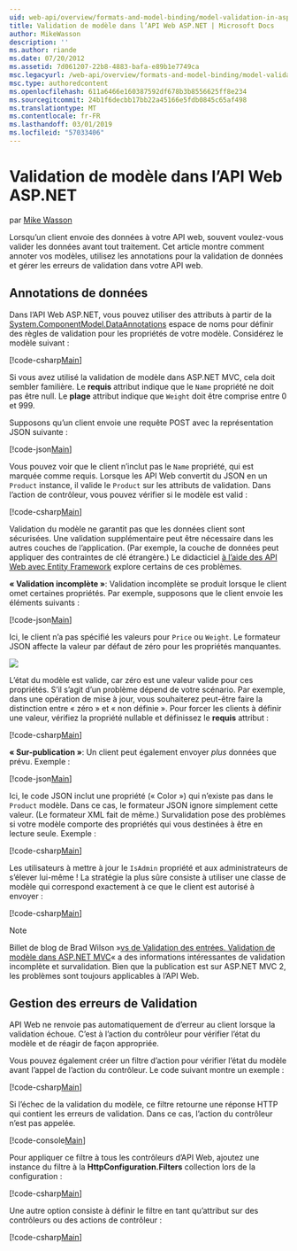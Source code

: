 ```yaml
---
uid: web-api/overview/formats-and-model-binding/model-validation-in-aspnet-web-api
title: Validation de modèle dans l’API Web ASP.NET | Microsoft Docs
author: MikeWasson
description: ''
ms.author: riande
ms.date: 07/20/2012
ms.assetid: 7d061207-22b8-4883-bafa-e89b1e7749ca
msc.legacyurl: /web-api/overview/formats-and-model-binding/model-validation-in-aspnet-web-api
msc.type: authoredcontent
ms.openlocfilehash: 611a6466e160387592df678b3b8556625ff8e234
ms.sourcegitcommit: 24b1f6decbb17bb22a45166e5fdb0845c65af498
ms.translationtype: MT
ms.contentlocale: fr-FR
ms.lasthandoff: 03/01/2019
ms.locfileid: "57033406"
---
```

<a name="model-validation-in-aspnet-web-api"></a>Validation de modèle dans l’API Web ASP.NET
====================
par [Mike Wasson](https://github.com/MikeWasson)

Lorsqu’un client envoie des données à votre API web, souvent voulez-vous valider les données avant tout traitement. Cet article montre comment annoter vos modèles, utilisez les annotations pour la validation de données et gérer les erreurs de validation dans votre API web.

## <a name="data-annotations"></a>Annotations de données

Dans l’API Web ASP.NET, vous pouvez utiliser des attributs à partir de la [System.ComponentModel.DataAnnotations](/dotnet/api/system.componentmodel.dataannotations) espace de noms pour définir des règles de validation pour les propriétés de votre modèle. Considérez le modèle suivant :

[!code-csharp[Main](model-validation-in-aspnet-web-api/samples/sample1.cs)]

Si vous avez utilisé la validation de modèle dans ASP.NET MVC, cela doit sembler familière. Le **requis** attribut indique que le `Name` propriété ne doit pas être null. Le **plage** attribut indique que `Weight` doit être comprise entre 0 et 999.

Supposons qu’un client envoie une requête POST avec la représentation JSON suivante :

[!code-json[Main](model-validation-in-aspnet-web-api/samples/sample2.json)]

Vous pouvez voir que le client n’inclut pas le `Name` propriété, qui est marquée comme requis. Lorsque les API Web convertit du JSON en un `Product` instance, il valide le `Product` sur les attributs de validation. Dans l’action de contrôleur, vous pouvez vérifier si le modèle est valid :

[!code-csharp[Main](model-validation-in-aspnet-web-api/samples/sample3.cs)]

Validation du modèle ne garantit pas que les données client sont sécurisées. Une validation supplémentaire peut être nécessaire dans les autres couches de l’application. (Par exemple, la couche de données peut appliquer des contraintes de clé étrangère.) Le didacticiel [à l’aide des API Web avec Entity Framework](../data/using-web-api-with-entity-framework/part-1.md) explore certains de ces problèmes.

**« Validation incomplète »**: Validation incomplète se produit lorsque le client omet certaines propriétés. Par exemple, supposons que le client envoie les éléments suivants :

[!code-json[Main](model-validation-in-aspnet-web-api/samples/sample4.json)]

Ici, le client n’a pas spécifié les valeurs pour `Price` ou `Weight`. Le formateur JSON affecte la valeur par défaut de zéro pour les propriétés manquantes.

![](model-validation-in-aspnet-web-api/_static/image1.png)

L’état du modèle est valide, car zéro est une valeur valide pour ces propriétés. S’il s’agit d’un problème dépend de votre scénario. Par exemple, dans une opération de mise à jour, vous souhaiterez peut-être faire la distinction entre « zéro » et « non définie ». Pour forcer les clients à définir une valeur, vérifiez la propriété nullable et définissez le **requis** attribut :

[!code-csharp[Main](model-validation-in-aspnet-web-api/samples/sample5.cs?highlight=1-2)]

**« Sur-publication »**: Un client peut également envoyer *plus* données que prévu. Exemple :

[!code-json[Main](model-validation-in-aspnet-web-api/samples/sample6.json)]

Ici, le code JSON inclut une propriété (« Color ») qui n’existe pas dans le `Product` modèle. Dans ce cas, le formateur JSON ignore simplement cette valeur. (Le formateur XML fait de même.) Survalidation pose des problèmes si votre modèle comporte des propriétés qui vous destinées à être en lecture seule. Exemple :

[!code-csharp[Main](model-validation-in-aspnet-web-api/samples/sample7.cs)]

Les utilisateurs à mettre à jour le `IsAdmin` propriété et aux administrateurs de s’élever lui-même ! La stratégie la plus sûre consiste à utiliser une classe de modèle qui correspond exactement à ce que le client est autorisé à envoyer :

[!code-csharp[Main](model-validation-in-aspnet-web-api/samples/sample8.cs)]

> [!NOTE]
> Billet de blog de Brad Wilson »[vs de Validation des entrées. Validation de modèle dans ASP.NET MVC](http://bradwilson.typepad.com/blog/2010/01/input-validation-vs-model-validation-in-aspnet-mvc.html)« a des informations intéressantes de validation incomplète et survalidation. Bien que la publication est sur ASP.NET MVC 2, les problèmes sont toujours applicables à l’API Web.


## <a name="handling-validation-errors"></a>Gestion des erreurs de Validation

API Web ne renvoie pas automatiquement de d’erreur au client lorsque la validation échoue. C’est à l’action du contrôleur pour vérifier l’état du modèle et de réagir de façon appropriée.

Vous pouvez également créer un filtre d’action pour vérifier l’état du modèle avant l’appel de l’action du contrôleur. Le code suivant montre un exemple :

[!code-csharp[Main](model-validation-in-aspnet-web-api/samples/sample9.cs)]

Si l’échec de la validation du modèle, ce filtre retourne une réponse HTTP qui contient les erreurs de validation. Dans ce cas, l’action du contrôleur n’est pas appelée.

[!code-console[Main](model-validation-in-aspnet-web-api/samples/sample10.cmd)]

Pour appliquer ce filtre à tous les contrôleurs d’API Web, ajoutez une instance du filtre à la **HttpConfiguration.Filters** collection lors de la configuration :

[!code-csharp[Main](model-validation-in-aspnet-web-api/samples/sample11.cs)]

Une autre option consiste à définir le filtre en tant qu’attribut sur des contrôleurs ou des actions de contrôleur :

[!code-csharp[Main](model-validation-in-aspnet-web-api/samples/sample12.cs)]
